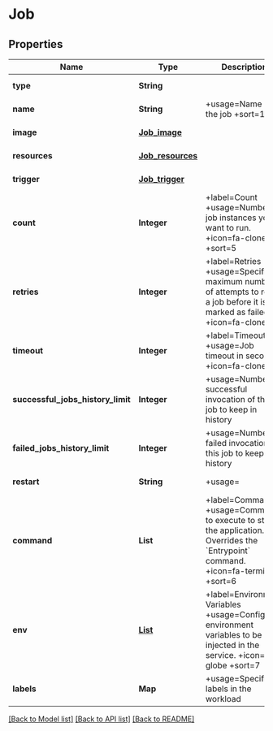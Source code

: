 # Job
## Properties

| Name | Type | Description | Notes |
|------------ | ------------- | ------------- | -------------|
| **type** | **String** |  | [default to null] |
| **name** | **String** | +usage&#x3D;Name of the job +sort&#x3D;1 | [default to null] |
| **image** | [**Job_image**](Job_image.md) |  | [default to null] |
| **resources** | [**Job_resources**](Job_resources.md) |  | [default to null] |
| **trigger** | [**Job_trigger**](Job_trigger.md) |  | [default to null] |
| **count** | **Integer** | +label&#x3D;Count +usage&#x3D;Number of job instances you want to run. +icon&#x3D;fa-clone +sort&#x3D;5 | [optional] [default to 1] |
| **retries** | **Integer** | +label&#x3D;Retries +usage&#x3D;Specify the maximum number of attempts to retry a job before it is marked as failed. +icon&#x3D;fa-clone | [default to 1] |
| **timeout** | **Integer** | +label&#x3D;Timeout +usage&#x3D;Job timeout in seconds. +icon&#x3D;fa-clone | [optional] [default to 1000] |
| **successful\_jobs\_history\_limit** | **Integer** | +usage&#x3D;Number of successful invocation of this job to keep in history | [optional] [default to 100] |
| **failed\_jobs\_history\_limit** | **Integer** | +usage&#x3D;Number of failed invocation of this job to keep in history | [optional] [default to 100] |
| **restart** | **String** | +usage&#x3D; | [default to Never] |
| **command** | **List** | +label&#x3D;Commands +usage&#x3D;Commands to execute to start the application. Overrides the &#x60;Entrypoint&#x60; command. +icon&#x3D;fa-terminal +sort&#x3D;6 | [optional] [default to null] |
| **env** | [**List**](Env.md) | +label&#x3D;Environment Variables +usage&#x3D;Configure environment variables to be injected in the service. +icon&#x3D;fa-globe +sort&#x3D;7 | [optional] [default to null] |
| **labels** | **Map** | +usage&#x3D;Specify the labels in the workload | [optional] [default to null] |

[[Back to Model list]](../README.md#documentation-for-models) [[Back to API list]](../README.md#documentation-for-api-endpoints) [[Back to README]](../README.md)

